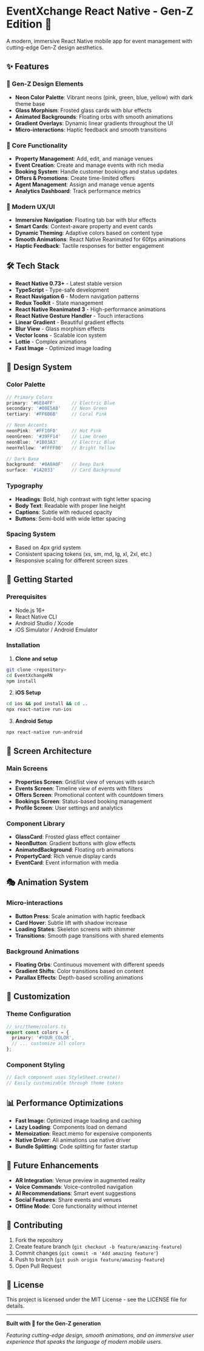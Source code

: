 # EventXchange React Native - Gen-Z Edition 🚀

A modern, immersive React Native mobile app for event management with cutting-edge Gen-Z design aesthetics.

## ✨ Features

### 🎨 Gen-Z Design Elements
- **Neon Color Palette**: Vibrant neons (pink, green, blue, yellow) with dark theme base
- **Glass Morphism**: Frosted glass cards with blur effects
- **Animated Backgrounds**: Floating orbs with smooth animations
- **Gradient Overlays**: Dynamic linear gradients throughout the UI
- **Micro-interactions**: Haptic feedback and smooth transitions

### 🏢 Core Functionality
- **Property Management**: Add, edit, and manage venues
- **Event Creation**: Create and manage events with rich media
- **Booking System**: Handle customer bookings and status updates
- **Offers & Promotions**: Create time-limited offers
- **Agent Management**: Assign and manage venue agents
- **Analytics Dashboard**: Track performance metrics

### 🎯 Modern UX/UI
- **Immersive Navigation**: Floating tab bar with blur effects
- **Smart Cards**: Context-aware property and event cards
- **Dynamic Theming**: Adaptive colors based on content type
- **Smooth Animations**: React Native Reanimated for 60fps animations
- **Haptic Feedback**: Tactile responses for better engagement

## 🛠️ Tech Stack

- **React Native 0.73+** - Latest stable version
- **TypeScript** - Type-safe development
- **React Navigation 6** - Modern navigation patterns
- **Redux Toolkit** - State management
- **React Native Reanimated 3** - High-performance animations
- **React Native Gesture Handler** - Touch interactions
- **Linear Gradient** - Beautiful gradient effects
- **Blur View** - Glass morphism effects
- **Vector Icons** - Scalable icon system
- **Lottie** - Complex animations
- **Fast Image** - Optimized image loading

## 🎨 Design System

### Color Palette
```typescript
// Primary Colors
primary: '#6E84FF'      // Electric Blue
secondary: '#00E5A8'    // Neon Green
tertiary: '#FF6B6B'     // Coral Pink

// Neon Accents
neonPink: '#FF10F0'     // Hot Pink
neonGreen: '#39FF14'    // Lime Green
neonBlue: '#1B03A3'     // Electric Blue
neonYellow: '#FFFF00'   // Bright Yellow

// Dark Base
background: '#0A0A0F'   // Deep Dark
surface: '#1A2033'      // Card Background
```

### Typography
- **Headings**: Bold, high contrast with tight letter spacing
- **Body Text**: Readable with proper line height
- **Captions**: Subtle with reduced opacity
- **Buttons**: Semi-bold with wide letter spacing

### Spacing System
- Based on 4px grid system
- Consistent spacing tokens (xs, sm, md, lg, xl, 2xl, etc.)
- Responsive scaling for different screen sizes

## 🚀 Getting Started

### Prerequisites
- Node.js 16+
- React Native CLI
- Android Studio / Xcode
- iOS Simulator / Android Emulator

### Installation

1. **Clone and setup**
```bash
git clone <repository>
cd EventXchangeRN
npm install
```

2. **iOS Setup**
```bash
cd ios && pod install && cd ..
npx react-native run-ios
```

3. **Android Setup**
```bash
npx react-native run-android
```

## 📱 Screen Architecture

### Main Screens
- **Properties Screen**: Grid/list view of venues with search
- **Events Screen**: Timeline view of events with filters
- **Offers Screen**: Promotional content with countdown timers
- **Bookings Screen**: Status-based booking management
- **Profile Screen**: User settings and analytics

### Component Library
- **GlassCard**: Frosted glass effect container
- **NeonButton**: Gradient buttons with glow effects
- **AnimatedBackground**: Floating orb animations
- **PropertyCard**: Rich venue display cards
- **EventCard**: Event information with media

## 🎭 Animation System

### Micro-interactions
- **Button Press**: Scale animation with haptic feedback
- **Card Hover**: Subtle lift with shadow increase
- **Loading States**: Skeleton screens with shimmer
- **Transitions**: Smooth page transitions with shared elements

### Background Animations
- **Floating Orbs**: Continuous movement with different speeds
- **Gradient Shifts**: Color transitions based on content
- **Parallax Effects**: Depth-based scrolling animations

## 🔧 Customization

### Theme Configuration
```typescript
// src/theme/colors.ts
export const colors = {
  primary: '#YOUR_COLOR',
  // ... customize all colors
};
```

### Component Styling
```typescript
// Each component uses StyleSheet.create()
// Easily customizable through theme tokens
```

## 📊 Performance Optimizations

- **Fast Image**: Optimized image loading and caching
- **Lazy Loading**: Components load on demand
- **Memoization**: React.memo for expensive components
- **Native Driver**: All animations use native driver
- **Bundle Splitting**: Code splitting for faster startup

## 🔮 Future Enhancements

- **AR Integration**: Venue preview in augmented reality
- **Voice Commands**: Voice-controlled navigation
- **AI Recommendations**: Smart event suggestions
- **Social Features**: Share events and venues
- **Offline Mode**: Core functionality without internet

## 🤝 Contributing

1. Fork the repository
2. Create feature branch (`git checkout -b feature/amazing-feature`)
3. Commit changes (`git commit -m 'Add amazing feature'`)
4. Push to branch (`git push origin feature/amazing-feature`)
5. Open Pull Request

## 📄 License

This project is licensed under the MIT License - see the LICENSE file for details.

---

**Built with 💜 for the Gen-Z generation**

*Featuring cutting-edge design, smooth animations, and an immersive user experience that speaks the language of modern mobile users.*